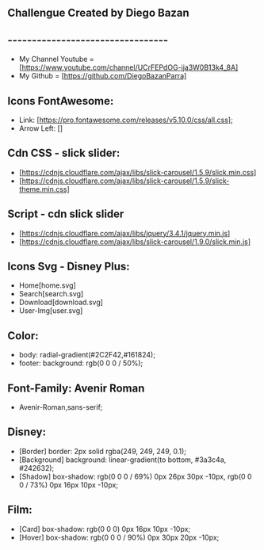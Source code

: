 ## Challengue Created by Diego Bazan ##
## --------------------------------- ##
- My Channel Youtube = [https://www.youtube.com/channel/UCrFEPdOG-jja3W0B13k4_8A]
- My Github = [https://github.com/DiegoBazanParra]

## Icons FontAwesome:
- Link: [https://pro.fontawesome.com/releases/v5.10.0/css/all.css];
- Arrow Left: [<i class="fal fa-angle-left"></i>]

## Cdn CSS - slick slider:
- [https://cdnjs.cloudflare.com/ajax/libs/slick-carousel/1.5.9/slick.min.css]
- [https://cdnjs.cloudflare.com/ajax/libs/slick-carousel/1.5.9/slick-theme.min.css]

## Script - cdn slick slider
- [https://cdnjs.cloudflare.com/ajax/libs/jquery/3.4.1/jquery.min.js]
- [https://cdnjs.cloudflare.com/ajax/libs/slick-carousel/1.9.0/slick.min.js]


## Icons Svg - Disney Plus:
- Home[home.svg]
- Search[search.svg]
- Download[download.svg]
- User-Img[user.svg]

## Color:
- body: radial-gradient(#2C2F42,#161824);
- footer: background: rgb(0 0 0 / 50%);

## Font-Family: Avenir Roman
- Avenir-Roman,sans-serif;

## Disney:
- [Border] border: 2px solid rgba(249, 249, 249, 0.1);
- [Background] background: linear-gradient(to bottom, #3a3c4a, #242632);
- [Shadow] box-shadow: rgb(0 0 0 / 69%) 0px 26px 30px -10px, rgb(0 0 0 / 73%) 0px 16px 10px -10px;

## Film:
- [Card] box-shadow: rgb(0 0 0) 0px 16px 10px -10px;
- [Hover] box-shadow: rgb(0 0 0 / 90%) 0px 30px 20px -10px;